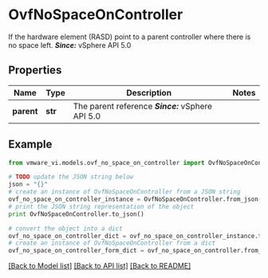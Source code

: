 # OvfNoSpaceOnController

If the hardware element (RASD) point to a parent controller where there is no space left.  ***Since:*** vSphere API 5.0 

## Properties
Name | Type | Description | Notes
------------ | ------------- | ------------- | -------------
**parent** | **str** | The parent reference  ***Since:*** vSphere API 5.0  | 

## Example

```python
from vmware_vi.models.ovf_no_space_on_controller import OvfNoSpaceOnController

# TODO update the JSON string below
json = "{}"
# create an instance of OvfNoSpaceOnController from a JSON string
ovf_no_space_on_controller_instance = OvfNoSpaceOnController.from_json(json)
# print the JSON string representation of the object
print OvfNoSpaceOnController.to_json()

# convert the object into a dict
ovf_no_space_on_controller_dict = ovf_no_space_on_controller_instance.to_dict()
# create an instance of OvfNoSpaceOnController from a dict
ovf_no_space_on_controller_form_dict = ovf_no_space_on_controller.from_dict(ovf_no_space_on_controller_dict)
```
[[Back to Model list]](../README.md#documentation-for-models) [[Back to API list]](../README.md#documentation-for-api-endpoints) [[Back to README]](../README.md)


